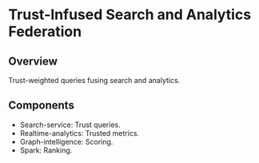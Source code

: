# Trust-Infused Search and Analytics Federation

## Overview
Trust-weighted queries fusing search and analytics.

## Components
- Search-service: Trust queries.
- Realtime-analytics: Trusted metrics.
- Graph-intelligence: Scoring.
- Spark: Ranking. 